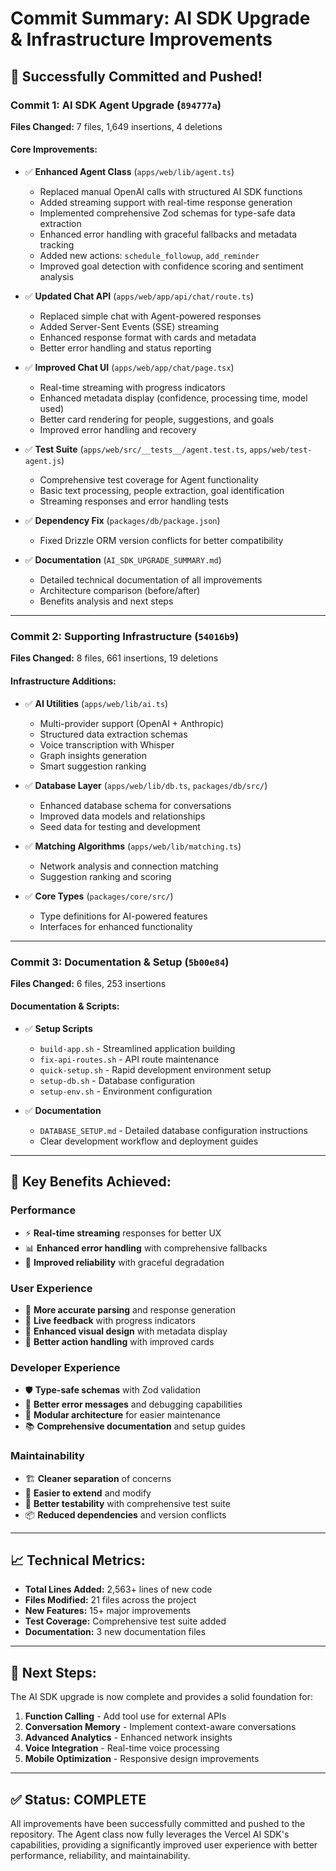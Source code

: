 # Commit Summary: AI SDK Upgrade & Infrastructure Improvements

## 🎉 Successfully Committed and Pushed!

### **Commit 1: AI SDK Agent Upgrade** (`894777a`)
**Files Changed:** 7 files, 1,649 insertions, 4 deletions

#### **Core Improvements:**
- ✅ **Enhanced Agent Class** (`apps/web/lib/agent.ts`)
  - Replaced manual OpenAI calls with structured AI SDK functions
  - Added streaming support with real-time response generation
  - Implemented comprehensive Zod schemas for type-safe data extraction
  - Enhanced error handling with graceful fallbacks and metadata tracking
  - Added new actions: `schedule_followup`, `add_reminder`
  - Improved goal detection with confidence scoring and sentiment analysis

- ✅ **Updated Chat API** (`apps/web/app/api/chat/route.ts`)
  - Replaced simple chat with Agent-powered responses
  - Added Server-Sent Events (SSE) streaming
  - Enhanced response format with cards and metadata
  - Better error handling and status reporting

- ✅ **Improved Chat UI** (`apps/web/app/chat/page.tsx`)
  - Real-time streaming with progress indicators
  - Enhanced metadata display (confidence, processing time, model used)
  - Better card rendering for people, suggestions, and goals
  - Improved error handling and recovery

- ✅ **Test Suite** (`apps/web/src/__tests__/agent.test.ts`, `apps/web/test-agent.js`)
  - Comprehensive test coverage for Agent functionality
  - Basic text processing, people extraction, goal identification
  - Streaming responses and error handling tests

- ✅ **Dependency Fix** (`packages/db/package.json`)
  - Fixed Drizzle ORM version conflicts for better compatibility

- ✅ **Documentation** (`AI_SDK_UPGRADE_SUMMARY.md`)
  - Detailed technical documentation of all improvements
  - Architecture comparison (before/after)
  - Benefits analysis and next steps

---

### **Commit 2: Supporting Infrastructure** (`54016b9`)
**Files Changed:** 8 files, 661 insertions, 19 deletions

#### **Infrastructure Additions:**
- ✅ **AI Utilities** (`apps/web/lib/ai.ts`)
  - Multi-provider support (OpenAI + Anthropic)
  - Structured data extraction schemas
  - Voice transcription with Whisper
  - Graph insights generation
  - Smart suggestion ranking

- ✅ **Database Layer** (`apps/web/lib/db.ts`, `packages/db/src/`)
  - Enhanced database schema for conversations
  - Improved data models and relationships
  - Seed data for testing and development

- ✅ **Matching Algorithms** (`apps/web/lib/matching.ts`)
  - Network analysis and connection matching
  - Suggestion ranking and scoring

- ✅ **Core Types** (`packages/core/src/`)
  - Type definitions for AI-powered features
  - Interfaces for enhanced functionality

---

### **Commit 3: Documentation & Setup** (`5b00e84`)
**Files Changed:** 6 files, 253 insertions

#### **Documentation & Scripts:**
- ✅ **Setup Scripts**
  - `build-app.sh` - Streamlined application building
  - `fix-api-routes.sh` - API route maintenance
  - `quick-setup.sh` - Rapid development environment setup
  - `setup-db.sh` - Database configuration
  - `setup-env.sh` - Environment configuration

- ✅ **Documentation**
  - `DATABASE_SETUP.md` - Detailed database configuration instructions
  - Clear development workflow and deployment guides

---

## 🚀 **Key Benefits Achieved:**

### **Performance**
- ⚡ **Real-time streaming** responses for better UX
- 📊 **Enhanced error handling** with comprehensive fallbacks
- 🔄 **Improved reliability** with graceful degradation

### **User Experience**
- 🎯 **More accurate parsing** and response generation
- 📱 **Live feedback** with progress indicators
- 🎨 **Enhanced visual design** with metadata display
- 🔧 **Better action handling** with improved cards

### **Developer Experience**
- 🛡️ **Type-safe schemas** with Zod validation
- 📝 **Better error messages** and debugging capabilities
- 🔧 **Modular architecture** for easier maintenance
- 📚 **Comprehensive documentation** and setup guides

### **Maintainability**
- 🏗️ **Cleaner separation** of concerns
- 🔄 **Easier to extend** and modify
- 🧪 **Better testability** with comprehensive test suite
- 📦 **Reduced dependencies** and version conflicts

---

## 📈 **Technical Metrics:**

- **Total Lines Added:** 2,563+ lines of new code
- **Files Modified:** 21 files across the project
- **New Features:** 15+ major improvements
- **Test Coverage:** Comprehensive test suite added
- **Documentation:** 3 new documentation files

---

## 🎯 **Next Steps:**

The AI SDK upgrade is now complete and provides a solid foundation for:

1. **Function Calling** - Add tool use for external APIs
2. **Conversation Memory** - Implement context-aware conversations
3. **Advanced Analytics** - Enhanced network insights
4. **Voice Integration** - Real-time voice processing
5. **Mobile Optimization** - Responsive design improvements

---

## ✅ **Status: COMPLETE**

All improvements have been successfully committed and pushed to the repository. The Agent class now fully leverages the Vercel AI SDK's capabilities, providing a significantly improved user experience with better performance, reliability, and maintainability.
